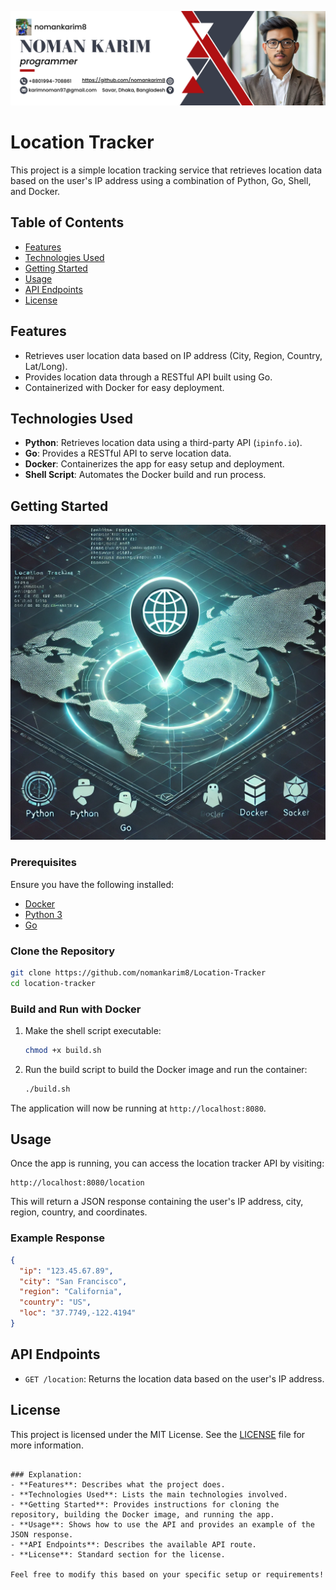 ![logo](https://github.com/nomankarim8/nomankarim8/blob/main/image.png?raw=true)


# Location Tracker

This project is a simple location tracking service that retrieves location data based on the user's IP address using a combination of Python, Go, Shell, and Docker.

## Table of Contents

- [Features](#features)
- [Technologies Used](#technologies-used)
- [Getting Started](#getting-started)
- [Usage](#usage)
- [API Endpoints](#api-endpoints)
- [License](#license)

## Features

- Retrieves user location data based on IP address (City, Region, Country, Lat/Long).
- Provides location data through a RESTful API built using Go.
- Containerized with Docker for easy deployment.

## Technologies Used

- **Python**: Retrieves location data using a third-party API (`ipinfo.io`).
- **Go**: Provides a RESTful API to serve location data.
- **Docker**: Containerizes the app for easy setup and deployment.
- **Shell Script**: Automates the Docker build and run process.


## Getting Started

![logo](ca699dff-6188-4560-adff-e857a0a886b7.webp)
### Prerequisites


Ensure you have the following installed:

- [Docker](https://docs.docker.com/get-docker/)
- [Python 3](https://www.python.org/downloads/)
- [Go](https://golang.org/doc/install)

### Clone the Repository

```bash
git clone https://github.com/nomankarim8/Location-Tracker
cd location-tracker
```


### Build and Run with Docker

1. Make the shell script executable:

   ```bash
   chmod +x build.sh
   ```

2. Run the build script to build the Docker image and run the container:

   ```bash
   ./build.sh
   ```

The application will now be running at `http://localhost:8080`.

## Usage

Once the app is running, you can access the location tracker API by visiting:

```
http://localhost:8080/location
```

This will return a JSON response containing the user's IP address, city, region, country, and coordinates.

### Example Response

```json
{
  "ip": "123.45.67.89",
  "city": "San Francisco",
  "region": "California",
  "country": "US",
  "loc": "37.7749,-122.4194"
}
```

## API Endpoints

- `GET /location`: Returns the location data based on the user's IP address.

## License

This project is licensed under the MIT License. See the [LICENSE](LICENSE) file for more information.
```

### Explanation:
- **Features**: Describes what the project does.
- **Technologies Used**: Lists the main technologies involved.
- **Getting Started**: Provides instructions for cloning the repository, building the Docker image, and running the app.
- **Usage**: Shows how to use the API and provides an example of the JSON response.
- **API Endpoints**: Describes the available API route.
- **License**: Standard section for the license.

Feel free to modify this based on your specific setup or requirements!